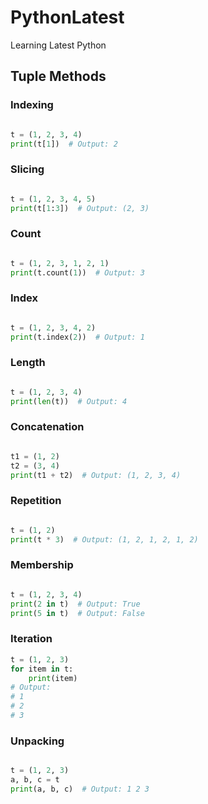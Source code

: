 # PythonLatest
Learning Latest Python

## Tuple Methods
### Indexing

```python

t = (1, 2, 3, 4)
print(t[1])  # Output: 2
```
### Slicing

```python

t = (1, 2, 3, 4, 5)
print(t[1:3])  # Output: (2, 3)
```
### Count

```python

t = (1, 2, 3, 1, 2, 1)
print(t.count(1))  # Output: 3
```
### Index

```python

t = (1, 2, 3, 4, 2)
print(t.index(2))  # Output: 1
```
### Length

```python

t = (1, 2, 3, 4)
print(len(t))  # Output: 4
```
### Concatenation

```python

t1 = (1, 2)
t2 = (3, 4)
print(t1 + t2)  # Output: (1, 2, 3, 4)
```
### Repetition

```python

t = (1, 2)
print(t * 3)  # Output: (1, 2, 1, 2, 1, 2)
```
### Membership

```python

t = (1, 2, 3, 4)
print(2 in t)  # Output: True
print(5 in t)  # Output: False
```
### Iteration

```python
t = (1, 2, 3)
for item in t:
    print(item)
# Output:
# 1
# 2
# 3
```   
### Unpacking

```python

t = (1, 2, 3)
a, b, c = t
print(a, b, c)  # Output: 1 2 3
```